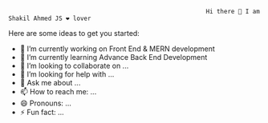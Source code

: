                                                            Hi there 👋 I am Shakil Ahmed JS ❤️ lover 



Here are some ideas to get you started:

- 🔭 I’m currently working on Front End & MERN development
- 🌱 I’m currently learning Advance Back End Development 
- 👯 I’m looking to collaborate on ...
- 🤔 I’m looking for help with ...
- 💬 Ask me about ...
- 📫 How to reach me: ...
- 😄 Pronouns: ...
- ⚡ Fun fact: ...

